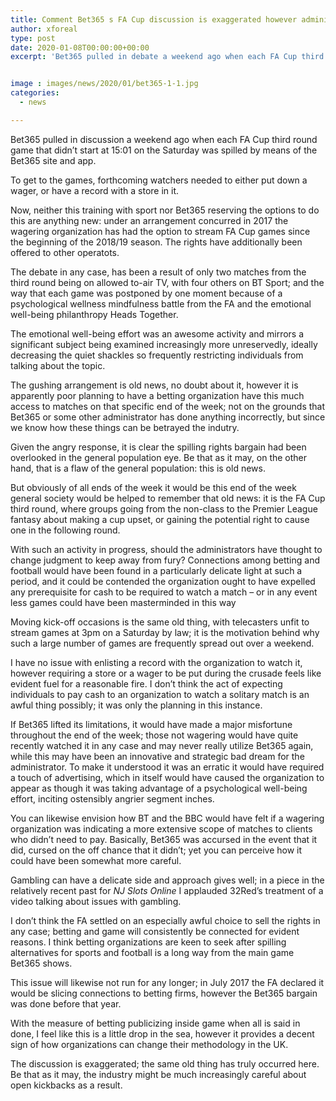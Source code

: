 ```yaml
---
title: Comment Bet365 s FA Cup discussion is exaggerated however administrators should step carefully
author: xforeal 
type: post
date: 2020-01-08T00:00:00+00:00
excerpt: 'Bet365 pulled in debate a weekend ago when each FA Cup third round game that didn&rsquo;t start at 15:01 on the Saturday was gushed by means of the Bet365 site and app'


image : images/news/2020/01/bet365-1-1.jpg
categories:
  - news

---
```

Bet365 pulled in discussion a weekend ago when each FA Cup third round game that didn’t start at 15:01 on the Saturday was spilled by means of the Bet365 site and app.

To get to the games, forthcoming watchers needed to either put down a wager, or have a record with a store in it.

Now, neither this training with sport nor Bet365 reserving the options to do this are anything new: under an arrangement concurred in 2017 the wagering organization has had the option to stream FA Cup games since the beginning of the 2018/19 season. The rights have additionally been offered to other operatots.

The debate in any case, has been a result of only two matches from the third round being on allowed to-air TV, with four others on BT Sport; and the way that each game was postponed by one moment because of a psychological wellness mindfulness battle from the FA and the emotional well-being philanthropy Heads Together.

The emotional well-being effort was an awesome activity and mirrors a significant subject being examined increasingly more unreservedly, ideally decreasing the quiet shackles so frequently restricting individuals from talking about the topic.

The gushing arrangement is old news, no doubt about it, however it is apparently poor planning to have a betting organization have this much access to matches on that specific end of the week; not on the grounds that Bet365 or some other administrator has done anything incorrectly, but since we know how these things can be betrayed the indutry.

Given the angry response, it is clear the spilling rights bargain had been overlooked in the general population eye. Be that as it may, on the other hand, that is a flaw of the general population: this is old news.

But obviously of all ends of the week it would be this end of the week general society would be helped to remember that old news: it is the FA Cup third round, where groups going from the non-class to the Premier League fantasy about making a cup upset, or gaining the potential right to cause one in the following round.

With such an activity in progress, should the administrators have thought to change judgment to keep away from fury? Connections among betting and football would have been found in a particularly delicate light at such a period, and it could be contended the organization ought to have expelled any prerequisite for cash to be required to watch a match – or in any event less games could have been masterminded in this way

Moving kick-off occasions is the same old thing, with telecasters unfit to stream games at 3pm on a Saturday by law; it is the motivation behind why such a large number of games are frequently spread out over a weekend.

I have no issue with enlisting a record with the organization to watch it, however requiring a store or a wager to be put during the crusade feels like evident fuel for a reasonable fire. I don’t think the act of expecting individuals to pay cash to an organization to watch a solitary match is an awful thing possibly; it was only the planning in this instance.

If Bet365 lifted its limitations, it would have made a major misfortune throughout the end of the week; those not wagering would have quite recently watched it in any case and may never really utilize Bet365 again, while this may have been an innovative and strategic bad dream for the administrator. To make it understood it was an erratic it would have required a touch of advertising, which in itself would have caused the organization to appear as though it was taking advantage of a psychological well-being effort, inciting ostensibly angrier segment inches.

You can likewise envision how BT and the BBC would have felt if a wagering organization was indicating a more extensive scope of matches to clients who didn’t need to pay. Basically, Bet365 was accursed in the event that it did, cursed on the off chance that it didn’t; yet you can perceive how it could have been somewhat more careful.

Gambling can have a delicate side and approach gives well; in a piece in the relatively recent past for _NJ Slots Online_ I applauded 32Red’s treatment of a video talking about issues with gambling.

I don’t think the FA settled on an especially awful choice to sell the rights in any case; betting and game will consistently be connected for evident reasons. I think betting organizations are keen to seek after spilling alternatives for sports and football is a long way from the main game Bet365 shows.

This issue will likewise not run for any longer; in July 2017 the FA declared it would be slicing connections to betting firms, however the Bet365 bargain was done before that year.

With the measure of betting publicizing inside game when all is said in done, I feel like this is a little drop in the sea, however it provides a decent sign of how organizations can change their methodology in the UK.

The discussion is exaggerated; the same old thing has truly occurred here. Be that as it may, the industry might be much increasingly careful about open kickbacks as a result.